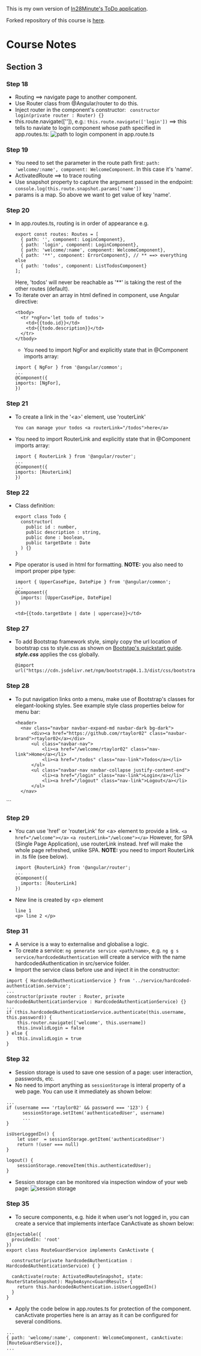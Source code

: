 This is my own version of [In28Minute's ToDo application](https://ba.udemy.com/course/full-stack-application-development-with-spring-boot-and-angular/learn/lecture/12537630#learning-tools).

Forked repository of this course is [here](https://github.com/rtaylor02/in28minutes-full-stack-with-angular-and-spring-boot).

# Course Notes
## Section 3
### Step 18
- Routing ==> navigate page to another component.
- Use Router class from @Angular/router to do this.
- Inject router in the component's constructor: 
``` constructor login(private router : Router) {}```
- this.route.navigate(['<component>']), e.g.: ```this.route.navigate(['login'])``` ==> this tells to naviate to login component whose path specified in app.routes.ts:
![path to login component in app.route.ts](./img/routes.png)

### Step 19
- You need to set the parameter in the route path first: ```path: 'welcome/:name', component: WelcomeComponent```. In this case it's 'name'.
- ActivatedRoute ==> to trace routing
- Use snapshot property to capture the argument passed in the endpoint: ```console.log(this.route.snapshot.params['name'])```
- params is a map. So above we want to get value of key 'name'.

### Step 20
- In app.routes.ts, routing is in order of appearance e.g.
  ```
  export const routes: Routes = [
    { path: '', component: LoginComponent},
    { path: 'login', component: LoginComponent},
    { path: 'welcome/:name', component: WelcomeComponent},
    { path: '**', component: ErrorComponent}, // ** ==> everything else
    { path: 'todos', component: ListTodosComponent}
  ];
  ```
  Here, 'todos' will never be reachable as '**' is taking the rest of the other routes (default).
- To iterate over an array in html defined in component, use Angular directive:
  ```
  <tbody>
    <tr *ngFor='let todo of todos'>
      <td>{{todo.id}}</td>
      <td>{{todo.description}}</td>
    </tr>
  </tbody>
  ```
  - You need to import NgFor and explicitly state that in @Component imports array:
  ```
  import { NgFor } from '@angular/common';
  ...
  @Component({
  imports: [NgFor],
  })
  ```

### Step 21
- To create a link in the '\<a>' element, use 'routerLink'
  ```
  You can manage your todos <a routerLink="/todos">here</a>
  ```
- You need to import RouterLink and explicitly state that in @Component imports array:
  ```
  import { RouterLink } from '@angular/router';
  ...
  @Component({
  imports: [RouterLink]
  })
  ```

### Step 22
- Class definition:
  ```
  export class Todo {
    constructor(
      public id : number,
      public description : string,
      public done : boolean,
      public targetDate : Date
    ) {}
  }
  ```
- Pipe operator is used in html for formatting. **NOTE:** you also need to import proper pipe type:
  ```
  import { UpperCasePipe, DatePipe } from '@angular/common';
  ...
  @Component({
    imports: [UpperCasePipe, DatePipe]
  })
  ```
  ```
  <td>{{todo.targetDate | date | uppercase}}</td>
  ```

### Step 27
- To add Bootstrap framework style, simply copy the url location of bootstrap css to style.css as shown on [Bootstap's quickstart guide](https://getbootstrap.com/docs/4.1/getting-started/introduction/). ***style.css*** applies the css globally.
  ```
  @import url("https://cdn.jsdelivr.net/npm/bootstrap@4.1.3/dist/css/bootstrap.min.css")
  ```

### Step 28
- To put navigation links onto a menu, make use of Bootstrap's classes for elegant-looking styles. See example style class properties below for menu bar:
  ```
  <header>
    <nav class="navbar navbar-expand-md navbar-dark bg-dark">
        <div><a href="https://github.com/rtaylor02" class="navbar-brand">rtaylor02</a></div>
        <ul class="navbar-nav">
            <li><a href="/welcome/rtaylor02" class="nav-link">Home</a></li>
            <li><a href="/todos" class="nav-link">Todos</a></li>
        </ul>
        <ul class="navbar-nav navbar-collapse justify-content-end">
            <li><a href="/login" class="nav-link">Login</a></li>
            <li><a href="/logout" class="nav-link">Logout</a></li>
        </ul>
    </nav>
</header>
  ```

### Step 29
- You can use 'href' or 'routerLink' for \<a> element to provide a link. 
  `<a href="/welcome"></a>`
  `<a routerLink="/welcome"></a>`
  However, for SPA (Single Page Application), use routerLink instead. href will make the whole page refreshed, unlike SPA. **NOTE:** you need to import RouterLink in .ts file (see below).
  ```
  import {RouterLink} from '@angular/router';
  ...
  @Component({
    imports: [RouterLink]
  })  
  ```
- New line is created by \<p> element
  ```
  line 1
  <p> line 2 </p>
  ```
### Step 31
- A service is a way to externalise and globalise a logic.
- To create a service: `ng generate service <path/name>`, e.g. `ng g s service/hardcodedAuthentication` will create a service with the name hardcodedAuthentication in src/service folder.
- Import the service class before use and inject it in the constructor:
```
import { HardcodedAuthenticationService } from '../service/hardcoded-authentication.service';
...
constructor(private router : Router, private hardcodedAuthenticationService : HardcodedAuthenticationService) {}
...
if (this.hardcodedAuthenticationService.authenticate(this.username, this.password)) {
    this.router.navigate(['welcome', this.username])
    this.invalidLogin = false
} else {
    this.invalidLogin = true
}
```
### Step 32
- Session storage is used to save one session of a page: user interaction, passwords, etc.
- No need to import anything as `sessionStorage` is interal property of a web page. You can use it immediately as shown below:
```
...
if (username === 'rtaylor02' && password === '123') {
      sessionStorage.setItem('authenticatedUser', username)
      ...
}

isUserLoggedIn() {
    let user  = sessionStorage.getItem('authenticatedUser')
    return !(user === null)
}

logout() {
    sessionStorage.removeItem(this.authenticatedUser);
}
```
- Session storage can be monitored via inspection window of your web page:
![session storage](./img/session_storage.png)

### Step 35
- To secure components, e.g. hide it when user's not logged in, you can create a service that implements interface CanActivate as shown below:
```
@Injectable({
  providedIn: 'root'
})
export class RouteGuardService implements CanActivate {

  constructor(private hardcodedAuthentication : HardcodedAuthenticationService) { }

  canActivate(route: ActivatedRouteSnapshot, state: RouterStateSnapshot): MaybeAsync<GuardResult> {
    return this.hardcodedAuthentication.isUserLoggedIn()
  }
}

```
- Apply the code below in app.routes.ts for protection of the component. canActivate properties here is an array as it can be configured for several conditions.
```
...
{ path: 'welcome/:name', component: WelcomeComponent, canActivate:[RouteGuardService]},
...
```

  

